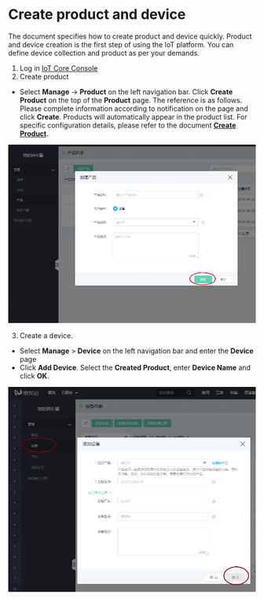 # Create product and device

The document specifies how to create product and device quickly. Product and device creation is the first step of using the IoT platform. You can define device collection and product as per your demands.


1. Log in [IoT Core Console](https://iot-console.jdcloud.com/core)
2. Create product
- Select **Manage** -> **Product** on the left navigation bar. Click **Create Product** on the top of the **Product** page. The reference is as follows. Please complete information according to notification on the page and click **Create**. Products will automatically appear in the product list.
For specific configuration details, please refer to the document [**Create Product**](../Operation-Guide/Create-Product.md).

![create-product](../../../../image/IoT/IoT-Engine/CreateProduct.png)


3. Create a device.
- Select **Manage** > **Device** on the left navigation bar and enter the **Device** page
- Click **Add Device**. Select the **Created Product**, enter **Device Name** and click **OK**.

![create-product](../../../../image/IoT/IoT-Engine/CreateSingleDevice.png)

